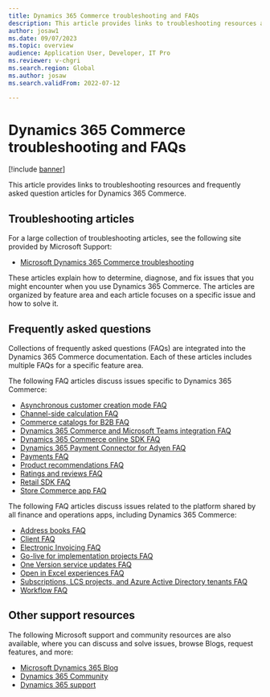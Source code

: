 ```yaml
---
title: Dynamics 365 Commerce troubleshooting and FAQs
description: This article provides links to troubleshooting resources and frequently asked question articles for Dynamics 365 Commerce.
author: josaw1
ms.date: 09/07/2023
ms.topic: overview
audience: Application User, Developer, IT Pro
ms.reviewer: v-chgri
ms.search.region: Global
ms.author: josaw
ms.search.validFrom: 2022-07-12

---
```


# Dynamics 365 Commerce troubleshooting and FAQs

[!include [banner](../includes/banner.md)]

This article provides links to troubleshooting resources and frequently asked question articles for Dynamics 365 Commerce.

## Troubleshooting articles

For a large collection of troubleshooting articles, see the following site provided by Microsoft Support:

- [Microsoft Dynamics 365 Commerce troubleshooting](/troubleshoot/dynamics-365/commerce/welcome-commerce)

These articles explain how to determine, diagnose, and fix issues that you might encounter when you use Dynamics 365 Commerce. The articles are organized by feature area and each article focuses on a specific issue and how to solve it.

## Frequently asked questions

Collections of frequently asked questions (FAQs) are integrated into the Dynamics 365 Commerce documentation. Each of these articles includes multiple FAQs for a specific feature area.

The following FAQ articles discuss issues specific to Dynamics 365 Commerce:

- [Asynchronous customer creation mode FAQ](async-customer-mode-faq.md)
- [Channel-side calculation FAQ](channel-side-calculation-faq.md)
- [Commerce catalogs for B2B FAQ](catalogs-b2b-sites-faq.md)
- [Dynamics 365 Commerce and Microsoft Teams integration FAQ](teams-integration-faq.md)
- [Dynamics 365 Commerce online SDK FAQ](e-commerce-extensibility/sdk-faq.md)
- [Dynamics 365 Payment Connector for Adyen FAQ](dev-itpro/adyen-connector-faq.md)
- [Payments FAQ](dev-itpro/payments-retail.md)
- [Product recommendations FAQ](faq-recommendations.md)
- [Ratings and reviews FAQ](ratings-reviews-faq.md)
- [Retail SDK FAQ](dev-itpro/retail-sdk/sdk-faq.md)
- [Store Commerce app FAQ](dev-itpro/store-commerce-faq.md)

The following FAQ articles discuss issues related to the platform shared by all finance and operations apps, including Dynamics 365 Commerce:

- [Address books FAQ](../fin-ops-core/fin-ops/organization-administration/qa-address-books.md)
- [Client FAQ](../fin-ops-core/fin-ops/get-started/client-faq.md)
- [Electronic Invoicing FAQ](../finance/localizations/e-invoicing-faq.md)
- [Go-live for implementation projects FAQ](../fin-ops-core/fin-ops/imp-lifecycle/go-live-faq.md)
- [One Version service updates FAQ](../fin-ops-core/fin-ops/get-started/one-version.md)
- [Open in Excel experiences FAQ](../fin-ops-core/dev-itpro/office-integration/office-integration-edit-excel.md)
- [Subscriptions, LCS projects, and Azure Active Directory tenants FAQ](../fin-ops-core/fin-ops/get-started/subscription-overview.md)
- [Workflow FAQ](../fin-ops-core/fin-ops/organization-administration/workflow-FAQ.md)

## Other support resources

The following Microsoft support and community resources are also available, where you can discuss and solve issues, browse Blogs, request features, and more:

- [Microsoft Dynamics 365 Blog](https://cloudblogs.microsoft.com/dynamics365/?source=dynamicsaxscm)
- [Dynamics 365 Community](https://community.dynamics.com/)
- [Dynamics 365 support](https://dynamics-int.microsoft.com/support/)
